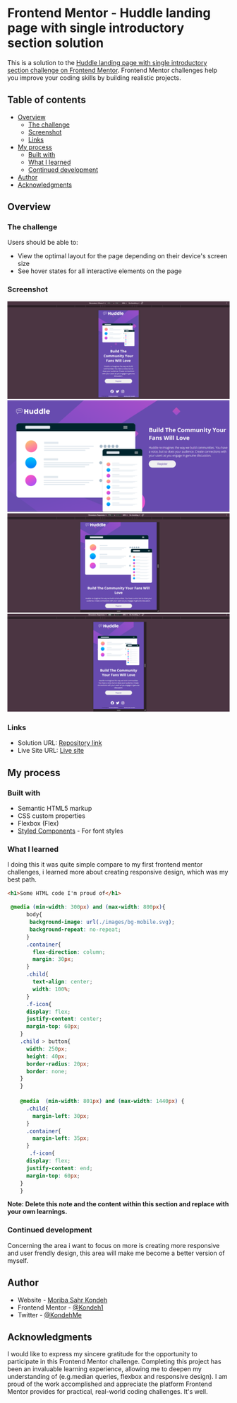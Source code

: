 # Frontend Mentor - Huddle landing page with single introductory section solution

This is a solution to the [Huddle landing page with single introductory section challenge on Frontend Mentor](https://www.frontendmentor.io/challenges/huddle-landing-page-with-a-single-introductory-section-B_2Wvxgi0). Frontend Mentor challenges help you improve your coding skills by building realistic projects. 

## Table of contents

- [Overview](#overview)
  - [The challenge](#the-challenge)
  - [Screenshot](#screenshot)
  - [Links](#links)
- [My process](#my-process)
  - [Built with](#built-with)
  - [What I learned](#what-i-learned)
  - [Continued development](#continued-development)
- [Author](#author)
- [Acknowledgments](#acknowledgments)



## Overview

### The challenge

Users should be able to:

- View the optimal layout for the page depending on their device's screen size
- See hover states for all interactive elements on the page

### Screenshot

![](images/Screenshot%20001.png)
![](images/Screenshot%20002.png)
![](images/Screenshot%20003.png)
![](images/Screenshot%20004.png)


### Links

- Solution URL: [Repository link](https://github.com/Kondeh1/Huddle-landing-page-with-a-single-introductory-section)
- Live Site URL: [Live site](https://kondeh1.github.io/Huddle-landing-page-with-a-single-introductory-section/)

## My process

### Built with

- Semantic HTML5 markup
- CSS custom properties
- Flexbox (Flex)
- [Styled Components](https://fonts.google.com/specimen/Poppins) - For font styles



### What I learned

I doing this it was quite simple compare to my first frontend mentor challenges, i learned more about creating responsive design, which was my best path.

```html
<h1>Some HTML code I'm proud of</h1>
```
```css
 @media (min-width: 300px) and (max-width: 800px){
      body{
       background-image: url(./images/bg-mobile.svg);
       background-repeat: no-repeat;
      }
      .container{
        flex-direction: column;
        margin: 30px;
      }
      .child{
        text-align: center;
        width: 100%;
      }
      .f-icon{
      display: flex;
      justify-content: center;
      margin-top: 60px;
    }
    .child > button{
      width: 250px;
      height: 40px;
      border-radius: 20px;
      border: none;
    }
    }
    
    @media  (min-width: 801px) and (max-width: 1440px) {
      .child{
        margin-left: 30px;
      }
      .container{
        margin-left: 35px;
      }
       .f-icon{
      display: flex;
      justify-content: end;
      margin-top: 60px;
    }
    }
```


**Note: Delete this note and the content within this section and replace with your own learnings.**

### Continued development

Concerning the area i want to focus on more is creating more responsive and user frendly design, this area will make me become a better version of myself.



## Author

- Website - [Moriba Sahr Kondeh](https://www.your-site.com)
- Frontend Mentor - [@Kondeh1](https://www.frontendmentor.io/profile/Kondeh1)
- Twitter - [@KondehMe](https://www.twitter.com/KondehMe)



## Acknowledgments

I would like to express my sincere gratitude for the opportunity to participate in this Frontend Mentor challenge. Completing this project has been an invaluable learning experience, allowing me to deepen my understanding of (e.g.median queries, flexbox and responsive design). I am proud of the work accomplished and appreciate the platform Frontend Mentor provides for practical, real-world coding challenges.
It's well.
